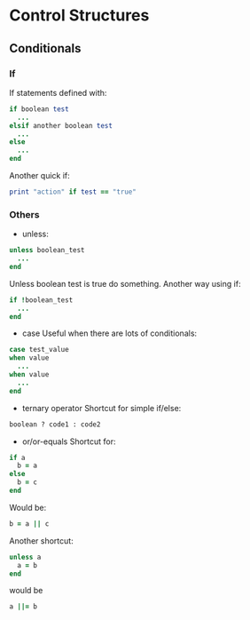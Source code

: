 # Control Structures

## Conditionals

### If
If statements defined with:
```ruby
if boolean test
  ...
elsif another boolean test
  ...
else
  ...
end
```

Another quick if:
```ruby
print "action" if test == "true"
```

### Others
- unless:
```ruby
unless boolean_test
  ...
end
```
Unless boolean test is true do something. Another way using if:
```ruby
if !boolean_test
  ...
end
```
- case
Useful when there are lots of conditionals:
```ruby
case test_value
when value
  ...
when value
  ...
end
```   
- ternary operator
Shortcut for simple if/else:
```ruby
boolean ? code1 : code2
```
- or/or-equals
Shortcut for:
```ruby
if a
  b = a
else
  b = c
end
```
Would be:
```ruby
b = a || c
```
Another shortcut:
```ruby
unless a
  a = b
end
```
would be
```ruby
a ||= b
```
